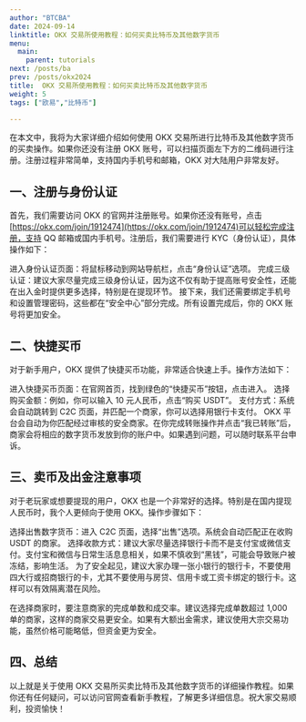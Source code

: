 ```yaml
---
author: "BTCBA"
date: 2024-09-14
linktitle: OKX 交易所使用教程：如何买卖比特币及其他数字货币
menu:
  main:
    parent: tutorials
next: /posts/ba
prev: /posts/okx2024
title:  OKX 交易所使用教程：如何买卖比特币及其他数字货币
weight: 5
tags: ["欧易","比特币"]

---
```


在本文中，我将为大家详细介绍如何使用 OKX 交易所进行比特币及其他数字货币的买卖操作。如果你还没有注册 OKX 账号，可以扫描页面左下方的二维码进行注册。注册过程非常简单，支持国内手机号和邮箱，OKX 对大陆用户非常友好。

## 一、注册与身份认证
首先，我们需要访问 OKX 的官网并注册账号。如果你还没有账号，点击[https://okx.com/join/1912474](https://okx.com/join/1912474)可以轻松完成注册，支持 QQ 邮箱或国内手机号。注册后，我们需要进行 KYC（身份认证），具体操作如下：

进入身份认证页面：将鼠标移动到网站导航栏，点击“身份认证”选项。
完成三级认证：建议大家尽量完成三级身份认证，因为这不仅有助于提高账号安全性，还能在出入金时提供更多选择，特别是在提现环节。
接下来，我们还需要绑定手机号和设置管理密码，这些都在“安全中心”部分完成。所有设置完成后，你的 OKX 账号将更加安全。

## 二、快捷买币
对于新手用户，OKX 提供了快捷买币功能，非常适合快速上手。操作方法如下：

进入快捷买币页面：在官网首页，找到绿色的“快捷买币”按钮，点击进入。
选择购买金额：例如，你可以输入 10 元人民币，点击“购买 USDT”。
支付方式：系统会自动跳转到 C2C 页面，并匹配一个商家，你可以选择用银行卡支付。
OKX 平台会自动为你匹配经过审核的安全商家。在你完成转账操作并点击“我已转账”后，商家会将相应的数字货币发放到你的账户中。如果遇到问题，可以随时联系平台申诉。

## 三、卖币及出金注意事项
对于老玩家或想要提现的用户，OKX 也是一个非常好的选择。特别是在国内提现人民币时，我个人更倾向于使用 OKX。操作步骤如下：

选择出售数字货币：进入 C2C 页面，选择“出售”选项。系统会自动匹配正在收购 USDT 的商家。
选择收款方式：建议大家尽量选择银行卡而不是支付宝或微信支付。支付宝和微信与日常生活息息相关，如果不慎收到“黑钱”，可能会导致账户被冻结，影响生活。
为了安全起见，建议大家办理一张小银行的银行卡，不要使用四大行或招商银行的卡，尤其不要使用与房贷、信用卡或工资卡绑定的银行卡。这样可以有效隔离潜在风险。

在选择商家时，要注意商家的完成单数和成交率。建议选择完成单数超过 1,000 单的商家，这样的商家交易更安全。如果有大额出金需求，建议使用大宗交易功能，虽然价格可能略低，但资金更为安全。

## 四、总结
以上就是关于使用 OKX 交易所买卖比特币及其他数字货币的详细操作教程。如果你还有任何疑问，可以访问官网查看新手教程，了解更多详细信息。祝大家交易顺利，投资愉快！